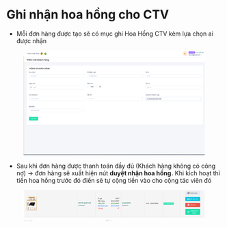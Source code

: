 # Ghi nhận hoa hồng cho CTV

* Mỗi đơn hàng được tạo sẽ có mục ghi Hoa Hồng CTV kèm lựa chọn ai được nhận

<figure><img src="../../.gitbook/assets/image (49).png" alt=""><figcaption></figcaption></figure>

* Sau khi đơn hàng được thanh toán đầy đủ (Khách hàng không có công nợ) -> đơn hàng sẽ xuất hiện nút **duyệt nhận hoa hồng.** Khi kích hoạt thì tiền hoa hồng trước đó điền sẽ tự cộng tiền vào cho cộng tác viên đó

<figure><img src="../../.gitbook/assets/image (59).png" alt=""><figcaption></figcaption></figure>
